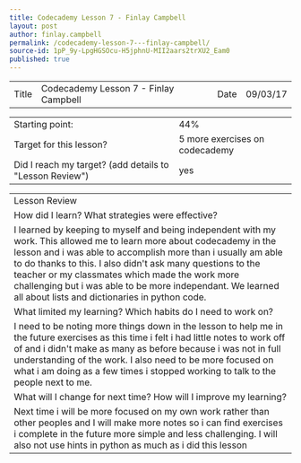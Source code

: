 ```yaml
---
title: Codecademy Lesson 7 - Finlay Campbell
layout: post
author: finlay.campbell
permalink: /codecademy-lesson-7---finlay-campbell/
source-id: 1pP_9y-LpgHGSOcu-H5jphnU-MII2aars2trXU2_Eam0
published: true
---
```

<table>
  <tr>
    <td>Title</td>
    <td>Codecademy Lesson 7 - Finlay Campbell</td>
    <td>Date</td>
    <td>09/03/17</td>
  </tr>
</table>


<table>
  <tr>
    <td>Starting point:</td>
    <td>44%</td>
  </tr>
  <tr>
    <td>Target for this lesson?</td>
    <td>5 more exercises on codecademy </td>
  </tr>
  <tr>
    <td>Did I reach my target? 
(add details to "Lesson Review")</td>
    <td>yes</td>
  </tr>
</table>


<table>
  <tr>
    <td>Lesson Review</td>
  </tr>
  <tr>
    <td>How did I learn? What strategies were effective? </td>
  </tr>
  <tr>
    <td>I learned by keeping to myself and being independent with my work. This allowed me to learn more about codecademy in the lesson and i was able to accomplish more than i usually am able to do thanks to this. I also didn't ask many questions to the teacher or my classmates which made the work more challenging but i was able to be more independant. We learned all about lists and dictionaries in python code.</td>
  </tr>
  <tr>
    <td>What limited my learning? Which habits do I need to work on? </td>
  </tr>
  <tr>
    <td>I need to be noting more things down in the lesson to help me in the future exercises as this time i felt i had little notes to work off of and i didn't make as many as before because i was not in full understanding of the work. I also need to be more focused on what i am doing as a few times i stopped working to talk to the people next to me.</td>
  </tr>
  <tr>
    <td>What will I change for next time? How will I improve my learning?</td>
  </tr>
  <tr>
    <td>Next time i will be more focused on my own work rather than other peoples and I will make more notes so i can find exercises i complete in the future more simple and less challenging. I will also not use hints in python as much as i did this lesson</td>
  </tr>
</table>


